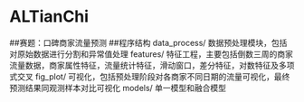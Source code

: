 # ALTianChi
##赛题：口碑商家流量预测
##程序结构
data_process/ 数据预处理模块，包括对原始数据进行分割和异常值处理
features/ 特征工程，主要包括倒数三周的商家流量数据，商家属性特征，流量统计特征，滑动窗口，差分特征，对数特征及多项式交叉
fig_plot/ 可视化，包括预处理阶段对各商家不同日期的流量可视化，最终预测结果同观测样本对比可视化
models/ 单一模型和融合模型
